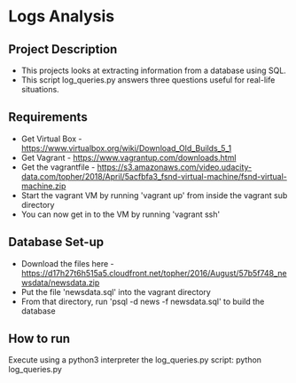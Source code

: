 # Logs Analysis

## Project Description
- This projects looks at extracting information from a database using SQL.
- This script log_queries.py answers three questions useful for real-life situations.

## Requirements
- Get Virtual Box - https://www.virtualbox.org/wiki/Download_Old_Builds_5_1
- Get Vagrant - https://www.vagrantup.com/downloads.html
- Get the vagrantfile - https://s3.amazonaws.com/video.udacity-data.com/topher/2018/April/5acfbfa3_fsnd-virtual-machine/fsnd-virtual-machine.zip
- Start the vagrant VM by running 'vagrant up' from inside the vagrant sub directory
- You can now get in to the VM by running 'vagrant ssh'

## Database Set-up
- Download the files here -  https://d17h27t6h515a5.cloudfront.net/topher/2016/August/57b5f748_newsdata/newsdata.zip
- Put the file 'newsdata.sql' into the vagrant directory
- From that directory, run 'psql -d news -f newsdata.sql' to build the database

## How to run
Execute using a python3 interpreter the log_queries.py script: python log_queries.py